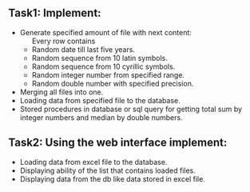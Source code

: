 <h2>Task1: Implement:</h2>
<ul>
  <li>Generate specified amount of file with next content:
      <ul>Every row contains
        <li>Random date till last five years.</li>
        <li>Random sequence from 10 latin symbols.</li>
        <li>Random sequence from 10 cyrillic symbols.</li>
        <li>Random integer number from specified range.</li>
        <li>Random double number with specified precision.</li>
      </ul>
  </li>
  <li>Merging all files into one.</li>
  <li>Loading data from specified file to the database.</li> 
  <li>Stored procedures in database or sql query for getting total sum by integer numbers and median by double numbers.</li> 
</ul>

<h2>Task2: Using the web interface implement:</h2>  
<ul>
  <li>Loading data from excel file to the database.</li>
  <li>Displaying ability of the list that contains loaded files.</li>
  <li>Displaying data from the db like data stored in exсel file.</li> 
</ul>

